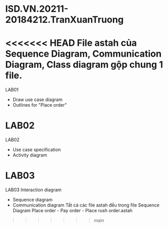 # ISD.VN.20211-20184212.TranXuanTruong
<<<<<<< HEAD
File astah của Sequence Diagram, Communication Diagram, Class diagram gộp chung 1 file.
=======
LAB01
- Draw use case diagram
- Outlines for "Place order"
# LAB02
LAB02
- Use case specification
- Activity diagram
# LAB03
LAB03
Interaction diagram
- Sequence diagram
- Communication diagram
Tất cả các file astah đều trong file Sequence Diagram Place order - Pay order - Place rush order.astah
>>>>>>> main
